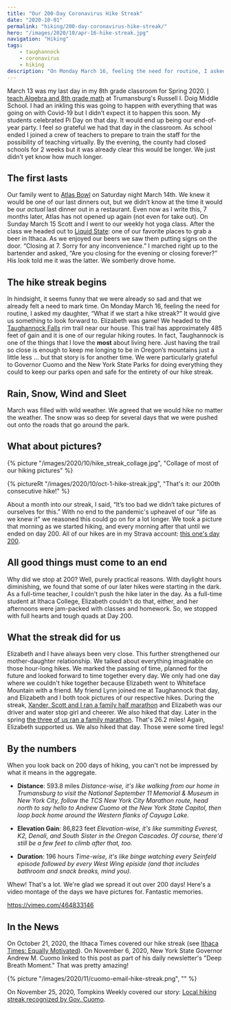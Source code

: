 ```yaml
---
title: "Our 200-Day Coronavirus Hike Streak"
date: "2020-10-01"
permalink: "hiking/200-day-coronavirus-hike-streak/"
hero: "/images/2020/10/apr-16-hike-streak.jpg"
navigation: "Hiking"
tags:
    - taughannock
    - coronavirus
    - hiking
description: "On Monday March 16, feeling the need for routine, I asked my daughter, 'What if we start a hike streak?' It would give us something to look forward to."
---
```


March 13 was my last day in my 8th grade classroom for Spring 2020. [I teach Algebra and 8th grade math](https://mathista.org/) at Trumansburg's Russell I. Doig Middle School. I had an inkling this was going to happen with everything that was going on with Covid-19 but I didn’t expect it to happen this soon. My students celebrated Pi Day on that day. It would end up being our end-of-year party. I feel _so_ grateful we had that day in the classroom. As school ended I joined a crew of teachers to prepare to train the staff for the possibility of teaching virtually. By the evening, the county had closed schools for 2 weeks but it was already clear this would be longer. We just didn’t yet know how much longer.

## The first lasts

Our family went to [Atlas Bowl](https://atlasbowl.com/) on Saturday night March 14th. We knew it would be one of our last dinners out, but we didn’t know at the time it would be our _actual_ last dinner out in a restaurant. Even now as I write this, 7 months later, Atlas has not opened up again (not even for take out). On Sunday March 15 Scott and I went to our weekly hot yoga class. After the class we headed out to [Liquid State](https://www.liquidstatebeer.com/): one of our favorite places to grab a beer in Ithaca. As we enjoyed our beers we saw them putting signs on the door. “Closing at 7. Sorry for any inconvenience.” I marched right up to the bartender and asked, “Are you closing for the evening or closing forever?” His look told me it was the latter. We somberly drove home.

## The hike streak begins

In hindsight, it seems funny that we were already so sad and that we already felt a need to mark time. On Monday March 16, feeling the need for routine, I asked my daughter, “What if we start a hike streak?” It would give us something to look forward to. Elizabeth was game! We headed to the [Taughannock Falls](https://taughannock.us/) rim trail near our house. This trail has approximately 485 feet of gain and it is one of our regular hiking routes. In fact, Taughannock is one of the things that I love the **most** about living here. Just having the trail so close is enough to keep me longing to be in Oregon’s mountains just a little less ... but that story is for another time. We were particularly grateful to Governor Cuomo and the New York State Parks for doing everything they could to keep our parks open and safe for the entirety of our hike streak. 

## Rain, Snow, Wind and Sleet

March was filled with wild weather. We agreed that we would hike no matter the weather. The snow was so deep for several days that we were pushed out onto the roads that go around the park. 

## What about pictures?

{% picture "/images/2020/10/hike_streak_collage.jpg", "Collage of most of our hiking pictures" %}

{% pictureRt "/images/2020/10/oct-1-hike-streak.jpg", "That's it: our 200th consecutive hike!" %}

About a month into our streak, I said, “It’s too bad we didn’t take pictures of ourselves for this.” With no end to the pandemic's upheavel of our "life as we knew it" we reasoned this could go on for a lot longer. We took a picture that morning as we started hiking, and every morning after that until we ended on day 200. All of our hikes are in my Strava account: [this one's day 200](https://www.strava.com/activities/4139562437).

## All good things must come to an end

Why did we stop at 200? Well, purely practical reasons. With daylight hours diminishing, we found that some of our later hikes were starting in the dark. As a full-time teacher, I couldn't push the hike later in the day. As a full-time student at Ithaca College, Elizabeth couldn't do that, either, and her afternoons were jam-packed with classes and homework. So, we stopped with full hearts and tough quads at Day 200. 

## What the streak did for us

Elizabeth and I have always been very close. This further strengthened our mother-daughter relationship. We talked about everything imaginable on those hour-long hikes. We marked the passing of time, planned for the future and looked forward to time together every day. We only had one day where we couldn't hike together because Elizabeth went to Whiteface Mountain with a friend. My friend Lynn joined me at Taughannock that day, and Elizabeth and I both took pictures of our respective hikes. During the streak, [Xander, Scott and I ran a family half marathon](/training/our-own-skunk-cabbage-half/) and Elizabeth was our driver and water stop girl and cheerer. We also hiked that day. Later in the spring [the three of us ran a family marathon](/race-report/family-marathon/). That's 26.2 miles! Again, Elizabeth supported us. We also hiked that day. Those were some tired legs!

## By the numbers

When you look back on 200 days of hiking, you can't not be impressed by what it means in the aggregate. 

 - **Distance**: 593.8 miles
 _Distance-wise, it's like walking from our home in Trumansburg to visit the National September 11 Memorial & Museum in New York City, follow the TCS New York City Marathon route, head north to say hello to Andrew Cuomo at the New York State Capitol, then loop back home around the Western flanks of Cayuga Lake._

 - **Elevation Gain**: 86,823 feet
 _Elevation-wise, it's like summiting Everest, K2, Denali, and South Sister in the Oregon Cascades. Of course, there'd still be a few feet to climb after that, too._

 - **Duration**: 196 hours
 _Time-wise, it's like binge watching every Seinfeld episode followed by every West Wing episide (and that includes bathroom and snack breaks, mind you)._

Whew! That's a lot. We're glad we spread it out over 200 days! Here's a video montage of the days we have pictures for. Fantastic memories.

https://vimeo.com/464833146

## In the News

On October 21, 2020, the Ithaca Times covered our hike streak (see [Ithaca Times: Equally Motivated](https://www.ithaca.com/sports/steve_lawrence/equally-motivated/article_3d12e72c-13ab-11eb-9e2c-9346b4ec728c.html)). On November 6, 2020, New York State Governor Andrew M. Cuomo linked to this post as part of his daily newsletter's "Deep Breath Moment." That was pretty amazing! 

{% picture "/images/2020/11/cuomo-email-hike-streak.png", "" %}

On November 25, 2020, Tompkins Weekly covered our story: [Local hiking streak recognized by Gov. Cuomo](https://www.tompkinsweekly.com/articles/local-hiking-streak-recognized-by-gov-cuomo-2/).